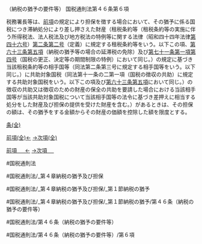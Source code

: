 （納税の猶予の要件等）
国税通則法第４６条第６項

税務署長等は、[前項](国税通則法＿＿＿＿＿第４６条第５項)の規定により担保を徴する場合において、その猶予に係る国税につき滞納処分により差し押さえた財産（租税条約等（租税条約等の実施に伴う所得税法、法人税法及び地方税法の特例等に関する法律（昭和四十四年法律[第四十六号](国税通則法＿＿＿＿＿第４６条第６項第４６号)）[第二条](国税通則法＿＿＿＿＿第２条第１項)[第二号](国税通則法＿＿＿＿＿第４６条第６項第２号)（定義）に規定する租税条約等をいう。以下この項、[第六十三条第五項](国税通則法＿＿＿＿＿第６３条第５項)（納税の猶予等の場合の延滞税の免除）及び[第七十一条第一項第四号](国税通則法＿＿＿＿＿第７１条第１項第４号)（国税の更正、決定等の期間制限の特例）において同じ。）の規定に基づき当該租税条約等の相手国等（同法第二条第三号に規定する相手国等をいう。以下同じ。）に共助対象国税（同法第十一条の二第一項（国税の徴収の共助）に規定する共助対象国税をいう。以下この項及び[第六十三条第五項](国税通則法＿＿＿＿＿第６３条第５項)において同じ。）の徴収の共助又は徴収のための財産の保全の共助を要請した場合における当該相手国等が当該共助対象国税について当該相手国等の法令に基づき差押えに相当する処分をした財産及び担保の提供を受けた財産を含む。）があるときは、その担保の額は、その猶予をする金額からその財産の価額を控除した額を限度とする。

[条(全)](国税通則法＿＿＿＿＿第４６条_.md)

[前項(全)←](国税通則法＿＿＿＿＿第４６条第５項_.md)    [→次項(全)](国税通則法＿＿＿＿＿第４６条第７項_.md)

[前項 　 ←](国税通則法＿＿＿＿＿第４６条第５項.md)    [→次項 　 ](国税通則法＿＿＿＿＿第４６条第７項.md)



#国税通則法

#国税通則法/_第４章納税の猶予及び担保

#国税通則法/_第４章納税の猶予及び担保/_第１節納税の猶予

#国税通則法/_第４章納税の猶予及び担保/_第１節納税の猶予/第４６条（納税の猶予の要件等）

#国税通則法/第４６条（納税の猶予の要件等）

#国税通則法/第４６条（納税の猶予の要件等）/第６項

